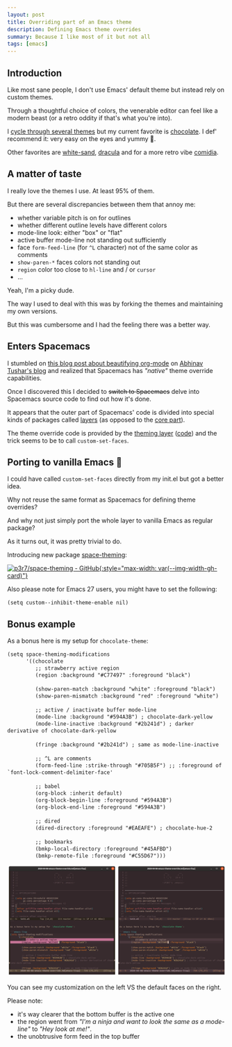 ```yaml
---
layout: post
title: Overriding part of an Emacs theme
description: Defining Emacs theme overrides
summary: Because I like most of it but not all
tags: [emacs]
---
```



## Introduction

Like most sane people, I don't use Emacs' default theme but instead rely on custom themes.

Through a thoughtful choice of colors, the venerable editor can feel like a modern beast (or a retro oddity if that's what you're into).

I [cycle through several themes](https://github.com/p3r7/prf-theme) but my current favorite is [chocolate](https://github.com/SavchenkoValeriy/emacs-chocolate-theme). I def' recommend it: very easy on the eyes and yummy 🍫.

Other favorites are [white-sand](https://github.com/mswift42/white-sand-theme), [dracula](https://github.com/dracula/emacs) and for a more retro vibe [comidia](https://github.com/emacs-jp/replace-colorthemes).


## A matter of taste

I really love the themes I use. At least 95% of them.

But there are several discrepancies between them that annoy me:
 - whether variable pitch is on for outlines
 - whether different outline levels have different colors
 - mode-line look: either "box" or "flat"
 - active buffer mode-line not standing out sufficiently
 - face `form-feed-line` (for `^L` character) not of the same color as comments
 - `show-paren-*` faces colors not standing out
 - `region` color too close to `hl-line` and / or `cursor`
 - ...

Yeah, I'm a picky dude.

The way I used to deal with this was by forking the themes and maintaining my own versions.

But this was cumbersome and I had the feeling there was a better way.


## Enters Spacemacs

I stumbled on [this blog post about beautifying org-mode](https://lepisma.xyz/2017/10/28/ricing-org-mode/) on [Abhinav Tushar's blog](https://lepisma.xyz/) and realized that Spacemacs has _"native"_ theme override capabilities.

Once I discovered this I decided to ~~switch to Spacemacs~~ delve into Spacemacs source code to find out how it's done.

It appears that the outer part of Spacemacs' code is divided into special kinds of packages called [layers](https://www.spacemacs.org/layers/LAYERS.html) (as opposed to the [core part](https://github.com/syl20bnr/spacemacs/tree/master/core)).

The theme override code is provided by the [theming layer](https://www.spacemacs.org/layers/+themes/theming/README.html) ([code](https://github.com/syl20bnr/spacemacs/tree/master/layers/%2Bthemes/theming)) and the trick seems to be to call `custom-set-faces`.


## Porting to vanilla Emacs 🍦

I could have called `custom-set-faces` directly from my init.el but got a better idea.

Why not reuse the same format as Spacemacs for defining theme overrides?

And why not just simply port the whole layer to vanilla Emacs as regular package?

As it turns out, it was pretty trivial to do.

Introducing new package [space-theming](https://melpa.org/#/space-theming):

[![p3r7/space-theming - GitHub](https://gh-card.dev/repos/p3r7/space-theming.svg){:style="max-width: var(--img-width-gh-card)"}](https://github.com/p3r7/space-theming)

Also please note for Emacs 27 users, you might have to set the following:

```emacs-lisp
(setq custom--inhibit-theme-enable nil)
```

## Bonus example

As a bonus here is my setup for `chocolate-theme`:

```emacs-lisp
(setq space-theming-modifications
      '((chocolate
         ;; strawberry active region
         (region :background "#C77497" :foreground "black")

         (show-paren-match :background "white" :foreground "black")
         (show-paren-mismatch :background "red" :foreground "white")

         ;; active / inactivate buffer mode-line
         (mode-line :background "#594A3B") ; chocolate-dark-yellow
         (mode-line-inactive :background "#2b241d") ; darker derivative of chocolate-dark-yellow

         (fringe :background "#2b241d") ; same as mode-line-inactive

         ;; ^L are comments
         (form-feed-line :strike-through "#705B5F") ;; :foreground of `font-lock-comment-delimiter-face'

         ;; babel
         (org-block :inherit default)
         (org-block-begin-line :foreground "#594A3B")
         (org-block-end-line :foreground "#594A3B")

         ;; dired
         (dired-directory :foreground "#EAEAFE") ; chocolate-hue-2

         ;; bookmarks
         (bmkp-local-directory :foreground "#45AFBD")
         (bmkp-remote-file :foreground "#C55D67")))
```

![chocolate theme overrides](/assets/img/emacs-chocolate-theme-overrides.png)

You can see my customization on the left VS the default faces on the right.

Please note:

 - it's way clearer that the bottom buffer is the active one
 - the region went from _"I'm a ninja and want to look the same as a mode-line"_ to _"Hey look at me!"_.
 - the unobtrusive form feed in the top buffer
